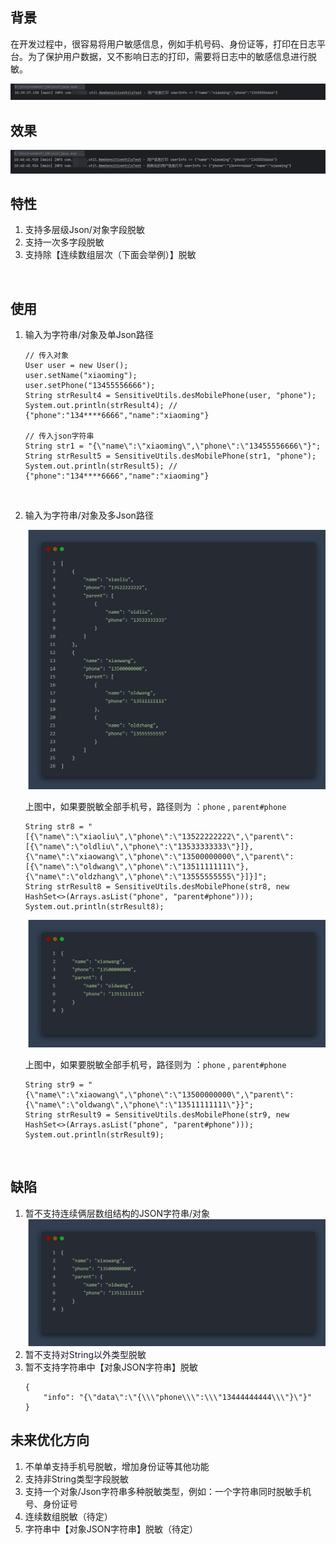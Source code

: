 ## 背景

在开发过程中，很容易将用户敏感信息，例如手机号码、身份证等，打印在日志平台。为了保护用户数据，又不影响日志的打印，需要将日志中的敏感信息进行脱敏。

![截图](img/79ce2fc02bb612c2868e8ef4e5caeec8.png)
## 效果

![截图](img/089f7d7f01aa6e33fb551371b4b372bd.png)


## 特性

1. 支持多层级Json/对象字段脱敏
2. 支持一次多字段脱敏
3. 支持除【连续数组层次（下面会举例）】脱敏

<br/>

## 使用

1. 输入为字符串/对象及单Json路径
   ```
   // 传入对象
   User user = new User();
   user.setName("xiaoming");
   user.setPhone("13455556666");
   String strResult4 = SensitiveUtils.desMobilePhone(user, "phone");
   System.out.println(strResult4); // {"phone":"134****6666","name":"xiaoming"}
   
   // 传入json字符串
   String str1 = "{\"name\":\"xiaoming\",\"phone\":\"13455556666\"}";
   String strResult5 = SensitiveUtils.desMobilePhone(str1, "phone");
   System.out.println(strResult5); // {"phone":"134****6666","name":"xiaoming"}
   ```

   <br/>
2. 输入为字符串/对象及多Json路径

   <img src="img/38650251187cb4a034a9048939428eda.png" alt="code-snapshot-1729563655944.png" style="zoom:50%;" /> 

   上图中，如果要脱敏全部手机号，路径则为 ：`phone` , `parent#phone`
   ```
   String str8 = "[{\"name\":\"xiaoliu\",\"phone\":\"13522222222\",\"parent\":[{\"name\":\"oldliu\",\"phone\":\"13533333333\"}]},{\"name\":\"xiaowang\",\"phone\":\"13500000000\",\"parent\":[{\"name\":\"oldwang\",\"phone\":\"13511111111\"},{\"name\":\"oldzhang\",\"phone\":\"13555555555\"}]}]";
   String strResult8 = SensitiveUtils.desMobilePhone(str8, new HashSet<>(Arrays.asList("phone", "parent#phone")));
   System.out.println(strResult8);
   ```

   <img src="img/fe258599eb555f64f4e6f47aeef9c9f8.png" alt="code-snapshot-1729563473920.png" style="zoom:50%;" /> 

   上图中，如果要脱敏全部手机号，路径则为 ：`phone` , `parent#phone`
   ```
   String str9 = "{\"name\":\"xiaowang\",\"phone\":\"13500000000\",\"parent\":{\"name\":\"oldwang\",\"phone\":\"13511111111\"}}";
   String strResult9 = SensitiveUtils.desMobilePhone(str9, new HashSet<>(Arrays.asList("phone", "parent#phone")));
   System.out.println(strResult9);
   ```

<br/>

## 缺陷

1. 暂不支持连续俩层数组结构的JSON字符串/对象
   ![79ce2fc02bb612c2868e8ef4e5caeec8.png](img/fe258599eb555f64f4e6f47aeef9c9f8.png) 
2. 暂不支持对String以外类型脱敏
3. 暂不支持字符串中【对象JSON字符串】脱敏
   ```
   {
       "info": "{\"data\":\"{\\\"phone\\\":\\\"13444444444\\\"}\"}"
   }
   ```

## 未来优化方向

1. 不单单支持手机号脱敏，增加身份证等其他功能
2. 支持非String类型字段脱敏
3. 支持一个对象/Json字符串多种脱敏类型，例如：一个字符串同时脱敏手机号、身份证号
4. 连续数组脱敏（待定）
5. 字符串中【对象JSON字符串】脱敏（待定）
